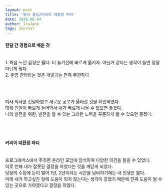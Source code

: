 ```yaml
---
layout: post
title: '퇴사 결심/커리어 대환장 파티'
date: 2020.08.04
author: IraJane
tags: Journal
---
```

<h4>한달 간 경험으로 배운 것</h4><br>
1. 처음 느낀 감정은 옳다. 더 늦기전에 빠르게 옮기자. 아닌거 같다는 생각이 들면 정말 아닌게 맞다.<br>
2. 운영 관리라는 것은 개발과는 전혀 무관하다<br>
<br><br><br>

퇴사 의사를 전달하였고 새로운 공고가 올라간 것을 확인하였다.<br>
대체 인원이 빠르게 들어와서 내가 빠르게 나올 수 있으면 좋겠다.<br>
나의 발전을 위한, 발전을 할 수 있는 그러한 노력을 꾸준하게 할 수 있으면 좋겠다.<br>
<br><br><br>
<h4>커리어 대환장 파티</h4><br>
프로그래머스에서 주최한 온라인 모임에 참석하여 다양한 의견을 들을 수 있었다. <br>
이로 인해 내가 잘못된 결정을 하였다는 것을 깨닫게 되었다.<br>
당장의 수입에 눈이 멀어 1년, 2년이라는 시간을 낭비하기에는 내 인생은 짧다.<br>
미래 내가 하고싶은 일에 도움이 되지 않는다는 생각이 강했기 때문에 진짜 도움이 될 수 있는 곳으로 가야겠다고 결정을 하였다.<br>


